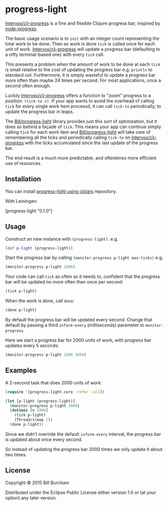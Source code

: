 # progress-light

[Intervox/clj-progress](https://github.com/Intervox/clj-progress) is a fine and flexible Clojure progress bar, inspired by [node-progress](https://github.com/tj/node-progress).

The basic usage scenario is to `init` with an integer count representing the total work to be done. Then as work is done `tick` is called once for each unit of work. [Intervox/clj-progress](https://github.com/Intervox/clj-progress) will update a progress bar (defaulting to a nifty terminal-based one) with every `tick` call.

This presents a problem when the amount of work to be done at each `tick` is small relative to the cost of updating the progress bar e.g. `println` to standard out. Furthermore, it is simply wasteful to update a progress bar more often than maybe 24 times per second. For most applications, once a second often enough.

Luckily [Intervox/clj-progress](https://github.com/Intervox/clj-progress) offers a function to "zoom" progress to a position: `(tick-to x)`. If your app wants to avoid the overhead of calling `tick` for every single work item processd, it can call `tick-to` periodically, to update the progress bar in leaps.

The [Bill/progress-light](https://github.com/Bill/progress-light) library provides just this sort of optimization, but it does so behind a façade of `tick`. This means your app can continue simply calling `tick` for each work item and [Bill/progress-light](https://github.com/Bill/progress-light) will take care of remembering all the ticks and periodically calling `tick-to` on [Intervox/clj-progress](https://github.com/Intervox/clj-progress) with the ticks accumulated since the last update of the progress bar.

The end result is a much more predictable, and oftentimes more efficient use of resources.

## Installation

You can install [progress-light using clojars](https://clojars.org/org.clojars.bill/progress-light) repository.

With Leiningen:

[progress-light "0.1.0"]

## Usage

Construct an new instance with `(progress-light)`. e.g.

```clojure
(def p-light (progress-light))
```

Start the progress bar by calling `(monitor-progress p-light max-ticks)` e.g.

```clojure
(monitor-progress p-light 2000)
```

Your code can call `tick` as often as it needs to, confident that the progress bar will be updated no more often than once per second:

```clojure
(tick p-light)
```

When the work is done, call `done`:

```clojure
(done p-light)
```

By default the progress bar will be updated every second. Change that default by passing a third `inform-every` (milliseconds) parameter to `monitor-progress`.

Here we start a progress bar for 2000 units of work, with progress bar updates every 5 seconds:

```clojure
(monitor-progress p-light 2000 5000)
```

## Examples

A 2-second task that does 2000 units of work:

```clojure
(require '[progress-light.core :refer :all])

(let [p-light (progress-light)]
  (monitor-progress p-light 2000)
  (dotimes [n 2000]
    (tick p-light)
    (Thread/sleep 1))
  (done p-light))
```

Since we didn't override the default `inform-every` interval, the progress bar is updated about once every second.

So instead of updating the progress bar 2000 times we only update it about two times.

## License

Copyright © 2015 Bill Burcham

Distributed under the Eclipse Public License either version 1.0 or (at
your option) any later version.
